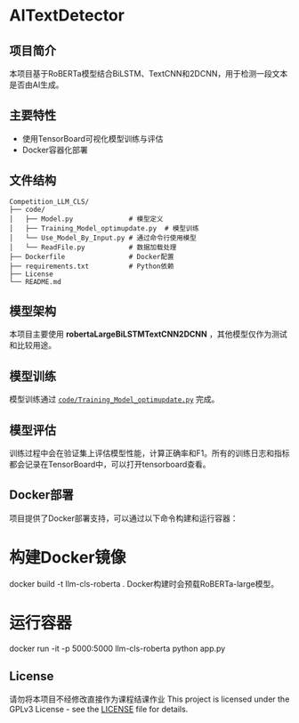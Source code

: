 # AITextDetector

## 项目简介

本项目基于RoBERTa模型结合BiLSTM、TextCNN和2DCNN，用于检测一段文本是否由AI生成。

## 主要特性

- 使用TensorBoard可视化模型训练与评估
- Docker容器化部署

## 文件结构

```
Competition_LLM_CLS/
├── code/
│   ├── Model.py              # 模型定义
│   ├── Training_Model_optimupdate.py  # 模型训练
│   └── Use_Model_By_Input.py # 通过命令行使用模型
│   └── ReadFile.py           # 数据加载处理
├── Dockerfile                # Docker配置
├── requirements.txt          # Python依赖
├── License                   
└── README.md                 
```


## 模型架构

本项目主要使用 **robertaLargeBiLSTMTextCNN2DCNN** ，其他模型仅作为测试和比较用途。


## 模型训练

模型训练通过 [`code/Training_Model_optimupdate.py`](code/Training_Model_optimupdate.py ) 完成。

## 模型评估

训练过程中会在验证集上评估模型性能，计算正确率和F1。所有的训练日志和指标都会记录在TensorBoard中，可以打开tensorboard查看。

## Docker部署

项目提供了Docker部署支持，可以通过以下命令构建和运行容器：


# 构建Docker镜像
docker build -t llm-cls-roberta .
Docker构建时会预载RoBERTa-large模型。

# 运行容器
docker run -it -p 5000:5000 llm-cls-roberta python app.py


## License
请勿将本项目不经修改直接作为课程结课作业
This project is licensed under the GPLv3 License - see the [LICENSE](./LICENSE) file for details.
